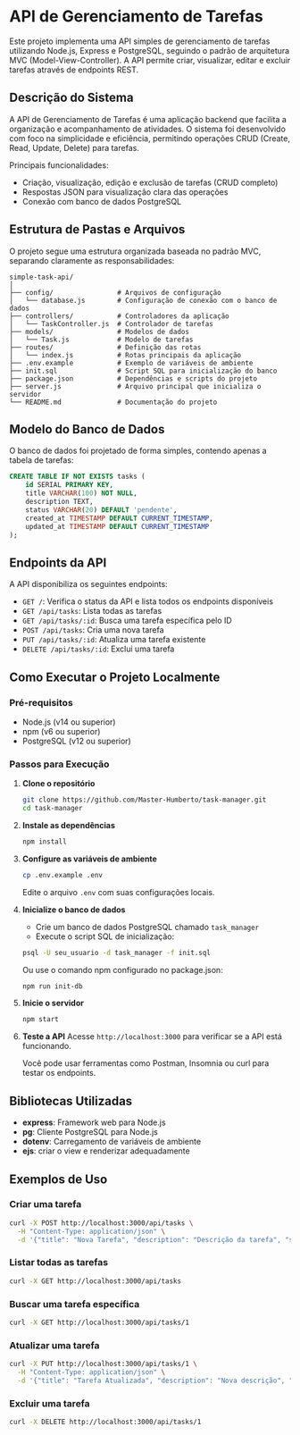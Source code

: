 # API de Gerenciamento de Tarefas

Este projeto implementa uma API simples de gerenciamento de tarefas utilizando Node.js, Express e PostgreSQL, seguindo o padrão de arquitetura MVC (Model-View-Controller). A API permite criar, visualizar, editar e excluir tarefas através de endpoints REST.

## Descrição do Sistema

A API de Gerenciamento de Tarefas é uma aplicação backend que facilita a organização e acompanhamento de atividades. O sistema foi desenvolvido com foco na simplicidade e eficiência, permitindo operações CRUD (Create, Read, Update, Delete) para tarefas.

Principais funcionalidades:
- Criação, visualização, edição e exclusão de tarefas (CRUD completo)
- Respostas JSON para visualização clara das operações
- Conexão com banco de dados PostgreSQL

## Estrutura de Pastas e Arquivos

O projeto segue uma estrutura organizada baseada no padrão MVC, separando claramente as responsabilidades:

```
simple-task-api/
│
├── config/                # Arquivos de configuração
│   └── database.js        # Configuração de conexão com o banco de dados
├── controllers/           # Controladores da aplicação
│   └── TaskController.js  # Controlador de tarefas
├── models/                # Modelos de dados
│   └── Task.js            # Modelo de tarefas
├── routes/                # Definição das rotas
│   └── index.js           # Rotas principais da aplicação
├── .env.example           # Exemplo de variáveis de ambiente
├── init.sql               # Script SQL para inicialização do banco
├── package.json           # Dependências e scripts do projeto
├── server.js              # Arquivo principal que inicializa o servidor
└── README.md              # Documentação do projeto
```

## Modelo do Banco de Dados

O banco de dados foi projetado de forma simples, contendo apenas a tabela de tarefas:

```sql
CREATE TABLE IF NOT EXISTS tasks (
    id SERIAL PRIMARY KEY,
    title VARCHAR(100) NOT NULL,
    description TEXT,
    status VARCHAR(20) DEFAULT 'pendente',
    created_at TIMESTAMP DEFAULT CURRENT_TIMESTAMP,
    updated_at TIMESTAMP DEFAULT CURRENT_TIMESTAMP
);
```

## Endpoints da API

A API disponibiliza os seguintes endpoints:

- `GET /`: Verifica o status da API e lista todos os endpoints disponíveis
- `GET /api/tasks`: Lista todas as tarefas
- `GET /api/tasks/:id`: Busca uma tarefa específica pelo ID
- `POST /api/tasks`: Cria uma nova tarefa
- `PUT /api/tasks/:id`: Atualiza uma tarefa existente
- `DELETE /api/tasks/:id`: Exclui uma tarefa

## Como Executar o Projeto Localmente

### Pré-requisitos
- Node.js (v14 ou superior)
- npm (v6 ou superior)
- PostgreSQL (v12 ou superior)

### Passos para Execução

1. **Clone o repositório**
   ```bash
   git clone https://github.com/Master-Humberto/task-manager.git
   cd task-manager
   ```

2. **Instale as dependências**
   ```bash
   npm install
   ```

3. **Configure as variáveis de ambiente**
   ```bash
   cp .env.example .env
   ```
   Edite o arquivo `.env` com suas configurações locais.

4. **Inicialize o banco de dados**
   - Crie um banco de dados PostgreSQL chamado `task_manager`
   - Execute o script SQL de inicialização:
   ```bash
   psql -U seu_usuario -d task_manager -f init.sql
   ```
   Ou use o comando npm configurado no package.json:
   ```bash
   npm run init-db
   ```

5. **Inicie o servidor**
   ```bash
   npm start
   ```

6. **Teste a API**
   Acesse `http://localhost:3000` para verificar se a API está funcionando.
   
   Você pode usar ferramentas como Postman, Insomnia ou curl para testar os endpoints.

## Bibliotecas Utilizadas

- **express**: Framework web para Node.js
- **pg**: Cliente PostgreSQL para Node.js
- **dotenv**: Carregamento de variáveis de ambiente
- **ejs**: criar o view e renderizar adequadamente

## Exemplos de Uso

### Criar uma tarefa
```bash
curl -X POST http://localhost:3000/api/tasks \
  -H "Content-Type: application/json" \
  -d '{"title": "Nova Tarefa", "description": "Descrição da tarefa", "status": "pendente"}'
```

### Listar todas as tarefas
```bash
curl -X GET http://localhost:3000/api/tasks
```

### Buscar uma tarefa específica
```bash
curl -X GET http://localhost:3000/api/tasks/1
```

### Atualizar uma tarefa
```bash
curl -X PUT http://localhost:3000/api/tasks/1 \
  -H "Content-Type: application/json" \
  -d '{"title": "Tarefa Atualizada", "description": "Nova descrição", "status": "em andamento"}'
```

### Excluir uma tarefa
```bash
curl -X DELETE http://localhost:3000/api/tasks/1
```

